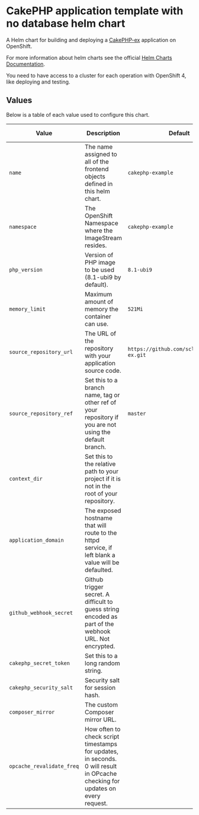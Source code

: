 # CakePHP application template with no database helm chart

A Helm chart for building and deploying a [CakePHP-ex](https://github/sclorg/cakephp-ex) application on OpenShift.

For more information about helm charts see the official [Helm Charts Documentation](https://helm.sh/).

You need to have access to a cluster for each operation with OpenShift 4, like deploying and testing.

## Values
Below is a table of each value used to configure this chart.

| Value                    | Description | Default | Additional Information |
|--------------------------| ----------- |-|-|
| `name`                   | The name assigned to all of the frontend objects defined in this helm chart. | `cakephp-example` | |
| `namespace`              | The OpenShift Namespace where the ImageStream resides. | `cakephp-example` | |
| `php_version `           | Version of PHP image to be used (8.1-ubi9 by default). | `8.1-ubi9` | |
| `memory_limit`           | Maximum amount of memory the container can use. | `521Mi` | |
| `source_repository_url`  | The URL of the repository with your application source code. | `https://github.com/sclorg/cakephp-ex.git` | |
| `source_repository_ref`  | Set this to a branch name, tag or other ref of your repository if you are not using the default branch. | `master` | |
| `context_dir`            | Set this to the relative path to your project if it is not in the root of your repository. | | |
| `application_domain`     | The exposed hostname that will route to the httpd service, if left blank a value will be defaulted. | | |
| `github_webhook_secret`  | Github trigger secret.  A difficult to guess string encoded as part of the webhook URL. Not encrypted. | | |
| `cakephp_secret_token`  | Set this to a long random string. | | |
| `cakephp_security_salt`  | Security salt for session hash. | | |
| `composer_mirror`  | The custom Composer mirror URL. | | |
| `opcache_revalidate_freq`  | How often to check script timestamps for updates, in seconds. 0 will result in OPcache checking for updates on every request. | | |
